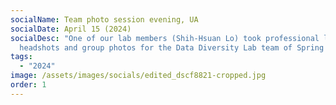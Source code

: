 ```yaml
---
socialName: Team photo session evening, UA
socialDate: April 15 (2024)
socialDesc: "One of our lab members (Shih-Hsuan Lo) took professional level
  headshots and group photos for the Data Diversity Lab team of Spring 2024!  "
tags:
  - "2024"
image: /assets/images/socials/edited_dscf8821-cropped.jpg
order: 1
---
```

